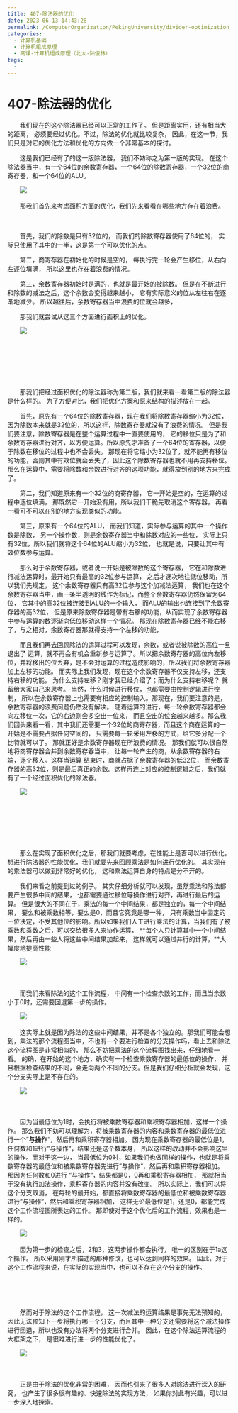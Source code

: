 ```yaml
---
title: 407-除法器的优化
date: 2023-06-13 14:43:28
permalink: /ComputerOrganization/PekingUniversity/divider-optimization
categories:
  - 计算机基础
  - 计算机组成原理
  - 网课-计算机组成原理（北大-陆俊林）
tags:
  - 
---
```

# 407-除法器的优化

　　我们现在的这个除法器已经可以正常的工作了。 但是距离实用，还有相当大的距离， 必须要经过优化。不过，除法的优化就比较复杂， 因此，在这一节，我们只是对它的优化方法和优化的方向做一个非常基本的探讨。
<!-- more -->
　　这是我们已经有了的这一版除法器， 我们不妨称之为第一版的实现。 在这个除法器当中，有一个64位的余数寄存器，一个64位的除数寄存器，一个32位的商寄存器，和一个64位的ALU。 

　　![](https://image.peterjxl.com/blog/image-20220920074957-s08zp7k.png)​

　　那我们首先来考虑面积方面的优化，我们先来看看在哪些地方存在着浪费。 

　　‍

　　首先，我们的除数是只有32位的， 而我们的除数寄存器使用了64位的， 实际只使用了其中的一半，这是第一个可以优化的点。 

　　第二，商寄存器在初始化的时候是空的， 每执行完一轮会产生移位，从右向左逐位填满， 所以这里也存在着浪费的情况。 

　　第三，余数寄存器初始时是满的，也就是最开始的被除数。 但是在不断进行和除数的减法之后，这个余数会变得越来越小， 它有实际意义的位从左往右在逐渐地减少。 所以越往后，余数寄存器当中浪费的位就会越多， 

　　那我们就尝试从这三个方面进行面积上的优化。 

　　![](https://image.peterjxl.com/blog/image-20220920075048-cbrpo6w.png)​

　　‍

　　‍

　　‍

　　那我们把经过面积优化的除法器称为第二版，我们就来看一看第二版的除法器是什么样的。 为了方便对比，我们把优化方案和原来结构的描述放在一起。 

　　首先，原先有一个64位的除数寄存器，现在我们将除数寄存器缩小为32位， 因为除数本来就是32位的，所以这样，除数寄存器就没有了浪费的情况。 但是我们要注意，除数寄存器是在整个运算过程中一直要使用的， 它的移位只是为了和余数寄存器进行对齐，以方便运算。所以原先才准备了一个64位的寄存器，以便于除数在移位的过程中也不会丢失。 那现在将它缩小为32位了，就不能再有移位的功能，否则其中有效位就会丢失了，因此这个除数寄存器也就不用再支持移位。 那么在运算中，需要将除数和余数进行对齐的这项功能，就得放到别的地方来完成了。 

　　第二，我们知道原来有一个32位的商寄存器， 它一开始是空的，在运算的过程中逐位填满， 那既然它一开始没有用，所以我们干脆先取消这个寄存器， 再看一看可不可以在别的地方实现类似的功能。 

　　第三，原来有一个64位的ALU， 而我们知道，实际参与运算的其中一个操作数是除数， 另一个操作数，则是余数寄存器当中和除数对应的一些位， 实际上只有32位，所以我们就将这个64位的ALU缩小为32位， 也就是说，只要让其中有效位数参与运算。 

　　那么对于余数寄存器，或者说一开始是被除数的这个寄存器， 它在和除数进行减法运算时，最开始只有最高的32位参与运算， 之后才逐次地往低位移动，所以我们先规定， 这个余数寄存器只有高32位参与这个加减法运算， 我们也在这个余数寄存器当中，画一条半透明的线作为标记，而整个余数寄存器仍然保留为64位， 它其中的高32位被连接到ALU的一个输入， 而ALU的输出也连接到了余数寄存器的高32位， 但是原来除数寄存器是带有右移的功能，从而实现了余数寄存器中参与运算的数逐渐向低位移动这样一个情况。 那现在除数寄存器已经不能右移了，与之相对，余数寄存器那就得支持一个左移的功能， 

　　而且我们再去回顾除法的运算过程可以发现，余数，或者说被除数的高位一旦退出了 运算，就不再会有机会重新参与运算了。所以把余数寄存器的高位向左移位，并将移出的位丢弃，是不会对运算的过程造成影响的，所以我们将余数寄存器加上左移的功能。 而实际上我们发现，现在这个余数寄存器不仅支持左移，还支持右移的功能。 为什么支持左移？刚才我已经介绍了；而为什么支持右移呢？ 就留给大家自己来思考。 当然，什么时候进行移位，也都需要由控制逻辑进行控制， 所以在余数寄存器上也需要有相应的控制输入。那现在，我们要注意的是， 余数寄存器的浪费问题仍然没有解决。 随着运算的进行，每一轮余数寄存器都会 向左移位一次，它的右边则会多空出一位来， 而且空出的位会越来越多。那么我们回头来看一看，其中我们还需要一个32位的商寄存器，而且这个商在运算的一开始是不需要占据任何空间的， 只需要每一轮采用左移的方式，给它多分配一个比特就可以了。 那就正好是余数寄存器现在所浪费的情况。 那我们就可以很自然地将商寄存器合并到余数寄存器当中， 让每一轮产生的商，从余数寄存器的右端，逐个移入。这样当运算 结束时，商就占据了余数寄存器的低32位， 而余数寄存器的高32位，则是最后真正的余数。这样再连上对应的控制逻辑之后，我们就有了一个经过面积优化的除法器。 

　　![](https://image.peterjxl.com/blog/image-20220920075525-oyi5zvm.png)​

　　‍

　　‍

　　‍

　　那么在实现了面积优化之后，那我们就要考虑，在性能上是否可以进行优化。 想进行除法器的性能优化，我们就要先来回顾乘法是如何进行优化的。 其实现在的乘法器可以做到非常好的优化， 这和乘法运算自身的特点是分不开的。

　　我们来看之前提到过的例子。 其实仔细分析就可以发现，虽然乘法和除法都要产生很多中间的结果， 也都需要通过移位等操作进行对齐，再进行最后的运算。 但是很大的不同在于，乘法的每一个中间结果，都是独立的，每一个中间结果， 要么和被乘数相等，要么是0，而且它究竟是哪一种， 只有乘数当中固定的一位决定，不受其他位的影响。所以如果我们人工进行乘法的计算，当我们有了被乘数和乘数之后，可以交给很多人来协作运算， **每个人只计算其中一个中间结果，然后再由一些人将这些中间结果加起来， 这样就可以通过并行的计算，**大幅度地提高性能

　　![](https://image.peterjxl.com/blog/image-20220920075634-emhqfh2.png)

　　​

　　而我们来看除法的这个工作流程， 中间有一个检查余数的工作，而且当余数小于0时，还需要回退第一步的操作。 

　　![](https://image.peterjxl.com/blog/image-20220920075714-t56lm1e.png)​

　　这实际上就是因为除法的这些中间结果，并不是各个独立的。那我们可能会想到，乘法的那个流程图当中，不也有一个要进行检查的分支操作吗，看上去和除法这个流程图是非常相似的， 那么不妨把乘法的这个流程图找出来，仔细地看一看。 的确，在开始的这个地方，确实有一个检查乘数寄存器的最低位的操作， 并且根据检查结果的不同，会走向两个不同的分支。但是我们仔细分析就会发现，这个分支实际上是不存在的。 

　　![](https://image.peterjxl.com/blog/image-20220920075732-0cl4a92.png)​

　　‍

　　因为当最低位为1时，会执行将被乘数寄存器和乘积寄存器相加，这样一个操作。 那么我们不妨可以理解为，将被乘数寄存器的内容和乘数寄存器的最低位进行一个”**与操作**“，然后再和乘积寄存器相加。 因为现在乘数寄存器的最低位是1， 任何数和1进行”与操作“，结果还是这个数本身， 所以这样的改动并不会影响这里的操作。而对于这一边， 当最低位为0时，如果我们也做同样的操作，也就是将乘数寄存器的最低位和被乘数寄存器先进行”与操作“，然后再和乘积寄存器相加。 那因为任何数和0进行 ”与操作“，结果都是0，0再和乘积寄存器相加， 那就相当于没有执行加法操作，乘积寄存器的内容并没有改变。 所以实际上，我们可以将这个分支取消， 在每轮的最开始，都直接将乘数寄存器的最低位和被乘数寄存器进行”与操作”，然后和乘积寄存器相加， 这样无论最低位是1，还是0，都能完成这个工作流程图所表达的工作。 那即使对于这个优化后的工作流程，效果也是一样的。 

　　![](https://image.peterjxl.com/blog/image-20220920075901-th8kf7d.png)​

　　因为第一步的检查之后，2和3，这两步操作都会执行， 唯一的区别在于1a这个操作。 所以采用刚才所描述的那种修改，也可以达到同样的效果。 因此，对于这个工作流程来说，在实际的实现当中，也可以不存在这个分支的操作。 

　　‍

　　‍

　　然而对于除法的这个工作流程， 这一次减法的运算结果是事先无法预知的， 因此无法预知下一步将执行哪一个分支，而且其中一种分支还需要将这个减法操作进行回退，所以也没有办法将两个分支进行合并。 因此，在这个除法运算流程的大框架之下， 是很难进行进一步的性能优化了。

　　![](https://image.peterjxl.com/blog/image-20220920075925-v4xf8p0.png)​

　　‍

　　正是由于除法的优化非常的困难， 因而也引来了很多人对除法进行深入的研究， 也产生了很多很有趣的、快速除法的实现方法， 如果你对此有兴趣，可以进一步深入地探索。
